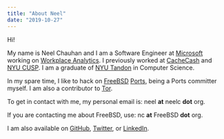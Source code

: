 ```yaml
---
title: "About Neel"
date: "2019-10-27"
---
```


Hi!

My name is Neel Chauhan and I am a Software Engineer at
[Microsoft](https://www.microsoft.com/en-us/) working on
[Workplace Analytics](https://www.microsoft.com/microsoft-365/partners/workplaceanalytics). I previously worked at
[CacheCash](https://ssl.engineering.nyu.edu/projects#cachecash) and
[NYU CUSP](https://cusp.nyu.edu/). I am a graduate of
[NYU Tandon](https://engineering.nyu.edu/) in Computer Science.

In my spare time, I like to hack on [FreeBSD](https://www.freebsd.org/)
[Ports](https://www.freebsd.org/ports/), being a Ports committer myself.
I am also a contributor to [Tor](https://www.torproject.org/).

To get in contact with me, my personal email is: neel **at** neelc **dot** org.

If you are contacting me about FreeBSD, use: nc **at** FreeBSD **dot** org.

I am also available on [GitHub](https://github.com/neelchauhan/),
[Twitter](https://twitter.com/_neelc/),
or [LinkedIn](https://linkedin.com/in/neelc-tor).
